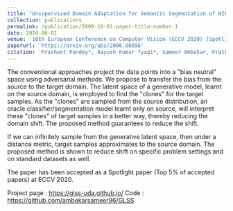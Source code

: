 ```yaml
---
title: "Unsupervised Domain Adaptation for Semantic Segmentation of NIR Images through Generative Latent Search"
collection: publications
permalink: /publication/2009-10-01-paper-title-number-1
date: 2020-06-01
venue: '16th European Conference on Computer Vision (ECCV 2020) [Spotlight]'
paperurl: 'https://arxiv.org/abs/2006.08696'
citation: 'Prashant Pandey*, Aayush Kumar Tyagi*, Sameer Ambekar, Prathosh AP. 2020 &quot;Unsupervised Domain Adaptation for Semantic Segmentation of NIR Images through Generative Latent Search. &quot; <i>16th European Conference on Computer Vision (ECCV 2020) </i>'
---
```

The conventional approaches project the data points into a "bias neutral" space using adversarial methods. We propose to transfer the bias from the source to the target domain. The latent space of a generative model, learnt on the source domain, is employed to find the "clones" for the target samples. As the "clones" are sampled from the source distribution, an oracle classifier/segmentation model learnt only on source, will interpret these "clones" of target samples in a better way, thereby reducing the domain shift. The proposed method guarantees to reduce the shift.

If we can infinitely sample from the generative latent space, then under a distance metric, target samples approximates to the source domain. The proposed method is shown to reduce shift on specific problem settings and on standard datasets as well.

The paper has been accepted as a Spotlight paper (Top 5% of accepted papers) at ECCV 2020.


Project page : https://glss-uda.github.io/
Code : https://github.com/ambekarsameer96/GLSS

